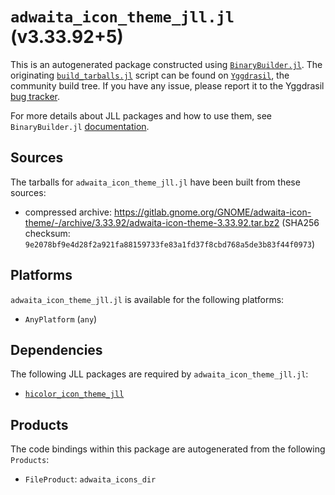 # `adwaita_icon_theme_jll.jl` (v3.33.92+5)

This is an autogenerated package constructed using [`BinaryBuilder.jl`](https://github.com/JuliaPackaging/BinaryBuilder.jl). The originating [`build_tarballs.jl`](https://github.com/JuliaPackaging/Yggdrasil/blob/428a1ab8d9b3faf2ade6458d072394ea9f9ca07f/A/adwaita_icon_theme/build_tarballs.jl) script can be found on [`Yggdrasil`](https://github.com/JuliaPackaging/Yggdrasil/), the community build tree.  If you have any issue, please report it to the Yggdrasil [bug tracker](https://github.com/JuliaPackaging/Yggdrasil/issues).

For more details about JLL packages and how to use them, see `BinaryBuilder.jl` [documentation](https://juliapackaging.github.io/BinaryBuilder.jl/dev/jll/).

## Sources

The tarballs for `adwaita_icon_theme_jll.jl` have been built from these sources:

* compressed archive: https://gitlab.gnome.org/GNOME/adwaita-icon-theme/-/archive/3.33.92/adwaita-icon-theme-3.33.92.tar.bz2 (SHA256 checksum: `9e2078bf9e4d28f2a921fa88159733fe83a1fd37f8cbd768a5de3b83f44f0973`)

## Platforms

`adwaita_icon_theme_jll.jl` is available for the following platforms:

* `AnyPlatform` (`any`)

## Dependencies

The following JLL packages are required by `adwaita_icon_theme_jll.jl`:

* [`hicolor_icon_theme_jll`](https://github.com/JuliaBinaryWrappers/hicolor_icon_theme_jll.jl)

## Products

The code bindings within this package are autogenerated from the following `Products`:

* `FileProduct`: `adwaita_icons_dir`
